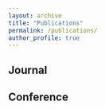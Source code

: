 ```yaml
---
layout: archive
title: "Publications"
permalink: /publications/
author_profile: true
---
```


<h2>Journal</h2>

<h2>Conference</h2>
